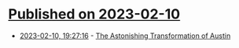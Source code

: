 # [Published on 2023-02-10](index.md)

* [2023-02-10, 19:27:16](https://news.ycombinator.com/item?id=34744471) - [The Astonishing Transformation of Austin](https://www.newyorker.com/magazine/2023/02/13/the-astonishing-transformation-of-austin)
